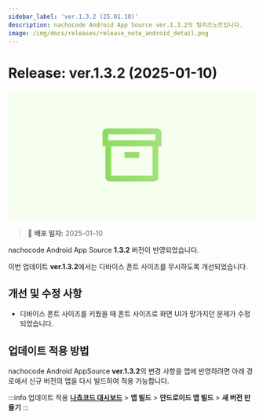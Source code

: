 ```yaml
---
sidebar_label: 'ver.1.3.2 (25.01.10)'
description: nachocode Android App Source ver.1.3.2의 릴리즈노트입니다.
image: /img/docs/releases/release_note_android_detail.png
---
```


# Release: ver.1.3.2 (2025-01-10)

![android_detail](../../../../../static/img/docs/releases/release_note_android_detail.png)

> 🔔 **배포 일자:** 2025-01-10

nachocode Android App Source **1.3.2** 버전이 반영되었습니다.

이번 업데이트 **ver.1.3.2**에서는 디바이스 폰트 사이즈를 무시하도록 개선되었습니다.

## 개선 및 수정 사항

- 디바이스 폰트 사이즈를 키웠을 때 폰트 사이즈로 화면 UI가 망가지던 문제가 수정되었습니다.

## 업데이트 적용 방법

nachocode Android AppSource **ver.1.3.2**의 변경 사항을 앱에 반영하려면 아래 경로에서 신규 버전의 앱을 다시 빌드하여 적용 가능합니다.

:::info 업데이트 적용
[**나쵸코드 대시보드**](https://nachocode.io/?utm_source=docs&utm_medium=documentation&utm_campaign=devguide) > **앱 빌드** > **안드로이드 앱 빌드** > **새 버전 만들기**
:::
